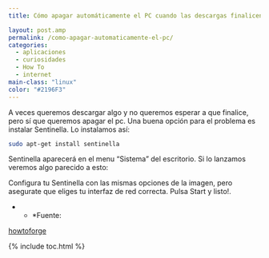 ```yaml
---
title: Cómo apagar automáticamente el PC cuando las descargas finalicen

layout: post.amp
permalink: /como-apagar-automaticamente-el-pc/
categories:
  - aplicaciones
  - curiosidades
  - How To
  - internet
main-class: "linux"
color: "#2196F3"
---
```

<div class="icoso">
</div>

A veces queremos descargar algo y no queremos esperar a que finalice, pero sí que queremos apagar el pc. Una buena opción para el problema es instalar Sentinella. Lo instalamos así:

```bash
sudo apt-get install sentinella

```

Sentinella aparecerá en el menu &#8220;Sistema&#8221; del escritorio. Si lo lanzamos veremos algo parecido a esto:


<!--ad-->
<div class="separator" style="clear: both; text-align: center;">
<a href="https://1.bp.blogspot.com/-Ti5_cz6URsM/TbqiIheW6YI/AAAAAAAAAcw/mDH3EbaI50E/s1600/R1vvF.png"  style="margin-left:1em; margin-right:1em"><amp-img on="tap:lightbox1" role="button" tabindex="0" layout="responsive"  height="223" width="320" src="https://1.bp.blogspot.com/-Ti5_cz6URsM/TbqiIheW6YI/AAAAAAAAAcw/mDH3EbaI50E/s320/R1vvF.png" /></a>
</div>

Configura tu Sentinella con las mismas opciones de la imagen, pero asegurate que eliges tu interfaz de red correcta. Pulsa Start y listo!.

* * *Fuente:

[howtoforge][1]



 [1]: http://www.howtoforge.com/how-to-automatically-shut-down-your-computer-after-a-download-finishes

{% include toc.html %}
